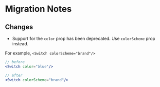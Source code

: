 # Migration Notes

## Changes

- Support for the `color` prop has been deprecated. Use `colorScheme` prop
  instead.

For example, `<Switch colorScheme="brand"/>`

```jsx
// before
<Switch color="blue"/>

// after
<Switch colorScheme="brand"/>
```

